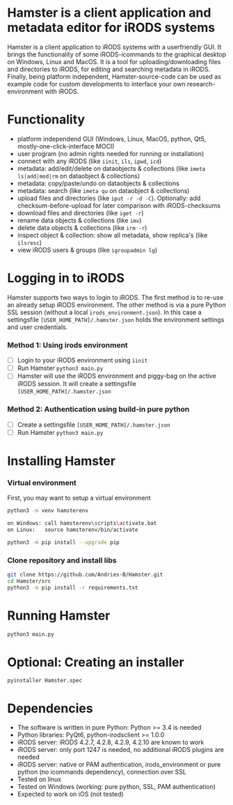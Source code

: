 # Hamster is a client application and metadata editor for iRODS systems
Hamster is a client application to iRODS systems with a userfriendly GUI.
It brings the functionality of some iRODS-icommands to the graphical desktop on Windows, Linux and MacOS.
It is a tool for uploading/downloading files and directories to iRODS,
for editing and searching metadata in iRODS.
Finally, being platform independent, 
Hamster-source-code can be used as example code for custom developments to interface your own research-environment with iRODS.

# Functionality
* platform independend GUI (Windows, Linux, MacOS, python, Qt5, mostly-one-click-interface MOCI)
* user program (no admin rights needed for running or installation)
* connect with any iRODS (like `iinit`, `ils`, `ipwd`, `icd`)
* metadata: add/edit/delete on dataobjects & collections (like `imeta ls|add|mod|rm` on dataobject & collections)
* metadata: copy/paste/undo on dataobjects & collections
* metadata: search (like `imeta qu` on dataobject & collections)
* upload files and directories (like `iput -r -d -C`).
Optionally: add checksum-before-upload for later comparison with iRODS-checksums
* download files and directories (like `iget -r`)
* rename data objects & collections (like `imv`)
* delete data objects & collections (like `irm -r`)
* inspect object & collection: show all metadata, show replica's (like `ilsresc`)
* view iRODS users & groups (like `igroupadmin lg`)

# Logging in to iRODS
Hamster supports two ways to login to iRODS. 
The first method is to re-use an already setup iRODS environment. 
The other method is via a pure Python SSL session (without a local `irods_environment.json`). 
In this case a settingsfile `[USER_HOME_PATH]/.hamster.json` holds the environment settings and user credentials.

### Method 1: Using irods environment
- [ ] Login to your iRODS environment using `iinit`
- [ ] Run Hamster `python3 main.py`
- [ ] Hamster will use the iRODS environment and piggy-bag on the active iRODS session. 
It will create a settingsfile `[USER_HOME_PATH]/.hamster.json`

### Method 2: Authentication using build-in pure python
- [ ] Create a settingsfile `[USER_HOME_PATH]/.hamster.json`
- [ ] Run Hamster `python3 main.py`

# Installing Hamster
### Virtual environment
First, you may want to setup a virtual environment
```bash
python3 -m venv hamsterenv

on Windows: call hamsterenv\scripts\activate.bat
on Linux:   source hamsterenv/bin/activate

python3 -m pip install --upgrade pip
```

### Clone repository and install libs
```bash
git clone https://github.com/Andries-B/Hamster.git
cd Hamster/src
python3 -m pip install -r requirements.txt
```

# Running Hamster
```bash
python3 main.py
```

# Optional: Creating an installer
```
pyinstaller Hamster.spec
```

# Dependencies
- The software is written in pure Python: Python >= 3.4 is needed
- Python libraries: PyQt6, python-irodsclient >= 1.0.0
- iRODS server: iRODS 4.2.7, 4.2.8, 4.2.9, 4.2.10 are known to work
- iRODS server: only port 1247 is needed, no additional iRODS plugins are needed
- iRODS server: native or PAM authentication, irods_environment or pure python (no icommands dependency), connection over SSL
- Tested on linux
- Tested on Windows (working: pure python, SSL, PAM authentication)
- Expected to work on iOS (not tested)
